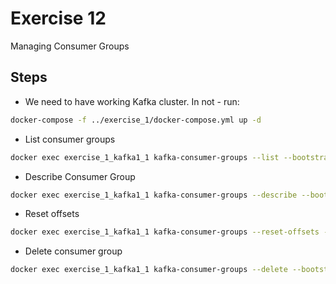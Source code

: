 # Exercise 12

Managing Consumer Groups

## Steps

* We need to have working Kafka cluster. In not - run:

```sh
docker-compose -f ../exercise_1/docker-compose.yml up -d
```

* List consumer groups

```sh
docker exec exercise_1_kafka1_1 kafka-consumer-groups --list --bootstrap-server kafka1:9092
```

* Describe Consumer Group

```sh
docker exec exercise_1_kafka1_1 kafka-consumer-groups --describe --bootstrap-server kafka1:9092 --group ConsumerGroup-1
```

* Reset offsets

```sh
docker exec exercise_1_kafka1_1 kafka-consumer-groups --reset-offsets --bootstrap-server kafka1:9092 --group ConsumerGroup-1 --to-earliest --topic test-transactions-1 --execute
```

* Delete consumer group

```sh
docker exec exercise_1_kafka1_1 kafka-consumer-groups --delete --bootstrap-server kafka1:9092 --group ConsumerGroup-1
```
